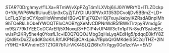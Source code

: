 $START$0Drghmyv/f1LXa+RTmW/vXpPZgT4m1LXVbj6/iJ0iYWRrY0+lTLZDckp0+YAj/WP6Wa1IUiuuEUjn3xCyZjTJYDIlJU0PiVxX1353DCvoIjDv5BBmZ+LD+LcFLq31pipCYXpxiHoWnmdeHBGvQ1Fuj7QZvHQj7xuyJkebylKZRsdABnpIMh9hTOeRkLhObelYWOQTEIxCAOBYgXeMvCDPNrWdR5fBWkTlrzpyRVmdg5rm9S/779k1YEECoDCArERj5XNoxqt3+FGlP4vUP4W3cTn1pTNr8ydYSyJoESzwJsPt2KRy5he4q0YosfL1c+lE0Q7QQOJMbg3qHsLyqAEdHg5/pdqqE0kfY8ZjQ/d9/xDxZZqddKGcKrLR/fJKPN5jtCAkLpiu7fBpbQrGMKdeiS5C2qrTHZ+2INrY9H2+RAVndmE3TZ1GR7b1UrVKX4SLQZl6fx7lr7qgy0Ge1zcYA==$END$